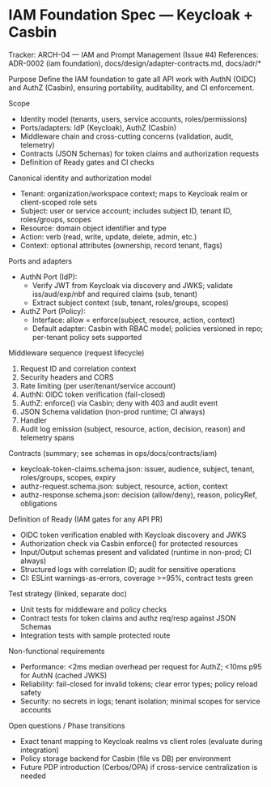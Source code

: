 # IAM Foundation Spec — Keycloak + Casbin

Tracker: ARCH-04 — IAM and Prompt Management (Issue #4)
References: ADR-0002 (iam foundation), docs/design/adapter-contracts.md, docs/adr/*

Purpose
Define the IAM foundation to gate all API work with AuthN (OIDC) and AuthZ (Casbin), ensuring portability, auditability, and CI enforcement.

Scope
- Identity model (tenants, users, service accounts, roles/permissions)
- Ports/adapters: IdP (Keycloak), AuthZ (Casbin)
- Middleware chain and cross-cutting concerns (validation, audit, telemetry)
- Contracts (JSON Schemas) for token claims and authorization requests
- Definition of Ready gates and CI checks

Canonical identity and authorization model
- Tenant: organization/workspace context; maps to Keycloak realm or client-scoped role sets
- Subject: user or service account; includes subject ID, tenant ID, roles/groups, scopes
- Resource: domain object identifier and type
- Action: verb (read, write, update, delete, admin, etc.)
- Context: optional attributes (ownership, record tenant, flags)

Ports and adapters
- AuthN Port (IdP):
  - Verify JWT from Keycloak via discovery and JWKS; validate iss/aud/exp/nbf and required claims (sub, tenant)
  - Extract subject context (sub, tenant, roles/groups, scopes)
- AuthZ Port (Policy):
  - Interface: allow = enforce(subject, resource, action, context)
  - Default adapter: Casbin with RBAC model; policies versioned in repo; per-tenant policy sets supported

Middleware sequence (request lifecycle)
1) Request ID and correlation context
2) Security headers and CORS
3) Rate limiting (per user/tenant/service account)
4) AuthN: OIDC token verification (fail-closed)
5) AuthZ: enforce() via Casbin; deny with 403 and audit event
6) JSON Schema validation (non-prod runtime; CI always)
7) Handler
8) Audit log emission (subject, resource, action, decision, reason) and telemetry spans

Contracts (summary; see schemas in ops/docs/contracts/iam)
- keycloak-token-claims.schema.json: issuer, audience, subject, tenant, roles/groups, scopes, expiry
- authz-request.schema.json: subject, resource, action, context
- authz-response.schema.json: decision (allow/deny), reason, policyRef, obligations

Definition of Ready (IAM gates for any API PR)
- OIDC token verification enabled with Keycloak discovery and JWKS
- Authorization check via Casbin enforce() for protected resources
- Input/Output schemas present and validated (runtime in non-prod; CI always)
- Structured logs with correlation ID; audit for sensitive operations
- CI: ESLint warnings-as-errors, coverage >=95%, contract tests green

Test strategy (linked, separate doc)
- Unit tests for middleware and policy checks
- Contract tests for token claims and authz req/resp against JSON Schemas
- Integration tests with sample protected route

Non-functional requirements
- Performance: <2ms median overhead per request for AuthZ; <10ms p95 for AuthN (cached JWKS)
- Reliability: fail-closed for invalid tokens; clear error types; policy reload safety
- Security: no secrets in logs; tenant isolation; minimal scopes for service accounts

Open questions / Phase transitions
- Exact tenant mapping to Keycloak realms vs client roles (evaluate during integration)
- Policy storage backend for Casbin (file vs DB) per environment
- Future PDP introduction (Cerbos/OPA) if cross-service centralization is needed
